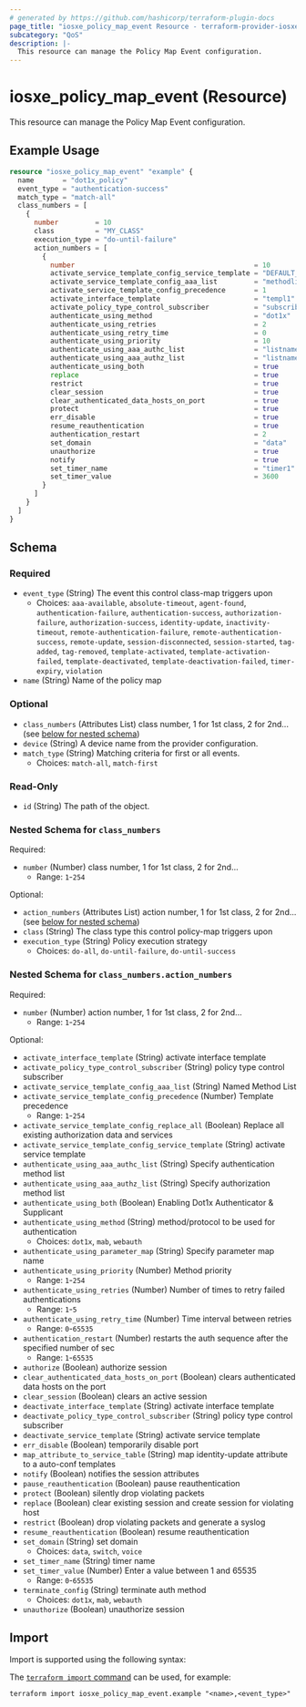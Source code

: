 ```yaml
---
# generated by https://github.com/hashicorp/terraform-plugin-docs
page_title: "iosxe_policy_map_event Resource - terraform-provider-iosxe"
subcategory: "QoS"
description: |-
  This resource can manage the Policy Map Event configuration.
---
```


# iosxe_policy_map_event (Resource)

This resource can manage the Policy Map Event configuration.

## Example Usage

```terraform
resource "iosxe_policy_map_event" "example" {
  name       = "dot1x_policy"
  event_type = "authentication-success"
  match_type = "match-all"
  class_numbers = [
    {
      number         = 10
      class          = "MY_CLASS"
      execution_type = "do-until-failure"
      action_numbers = [
        {
          number                                            = 10
          activate_service_template_config_service_template = "DEFAULT_LINK_POLICY"
          activate_service_template_config_aaa_list         = "methodlist1"
          activate_service_template_config_precedence       = 1
          activate_interface_template                       = "templ1"
          activate_policy_type_control_subscriber           = "subscriber1"
          authenticate_using_method                         = "dot1x"
          authenticate_using_retries                        = 2
          authenticate_using_retry_time                     = 0
          authenticate_using_priority                       = 10
          authenticate_using_aaa_authc_list                 = "listname1"
          authenticate_using_aaa_authz_list                 = "listname2"
          authenticate_using_both                           = true
          replace                                           = true
          restrict                                          = true
          clear_session                                     = true
          clear_authenticated_data_hosts_on_port            = true
          protect                                           = true
          err_disable                                       = true
          resume_reauthentication                           = true
          authentication_restart                            = 2
          set_domain                                        = "data"
          unauthorize                                       = true
          notify                                            = true
          set_timer_name                                    = "timer1"
          set_timer_value                                   = 3600
        }
      ]
    }
  ]
}
```

<!-- schema generated by tfplugindocs -->
## Schema

### Required

- `event_type` (String) The event this control class-map triggers upon
  - Choices: `aaa-available`, `absolute-timeout`, `agent-found`, `authentication-failure`, `authentication-success`, `authorization-failure`, `authorization-success`, `identity-update`, `inactivity-timeout`, `remote-authentication-failure`, `remote-authentication-success`, `remote-update`, `session-disconnected`, `session-started`, `tag-added`, `tag-removed`, `template-activated`, `template-activation-failed`, `template-deactivated`, `template-deactivation-failed`, `timer-expiry`, `violation`
- `name` (String) Name of the policy map

### Optional

- `class_numbers` (Attributes List) class number, 1 for 1st class, 2 for 2nd... (see [below for nested schema](#nestedatt--class_numbers))
- `device` (String) A device name from the provider configuration.
- `match_type` (String) Matching criteria for first or all events.
  - Choices: `match-all`, `match-first`

### Read-Only

- `id` (String) The path of the object.

<a id="nestedatt--class_numbers"></a>
### Nested Schema for `class_numbers`

Required:

- `number` (Number) class number, 1 for 1st class, 2 for 2nd...
  - Range: `1`-`254`

Optional:

- `action_numbers` (Attributes List) action number, 1 for 1st class, 2 for 2nd... (see [below for nested schema](#nestedatt--class_numbers--action_numbers))
- `class` (String) The class type this control policy-map triggers upon
- `execution_type` (String) Policy execution strategy
  - Choices: `do-all`, `do-until-failure`, `do-until-success`

<a id="nestedatt--class_numbers--action_numbers"></a>
### Nested Schema for `class_numbers.action_numbers`

Required:

- `number` (Number) action number, 1 for 1st class, 2 for 2nd...
  - Range: `1`-`254`

Optional:

- `activate_interface_template` (String) activate interface template
- `activate_policy_type_control_subscriber` (String) policy type control subscriber
- `activate_service_template_config_aaa_list` (String) Named Method List
- `activate_service_template_config_precedence` (Number) Template precedence
  - Range: `1`-`254`
- `activate_service_template_config_replace_all` (Boolean) Replace all existing authorization data and services
- `activate_service_template_config_service_template` (String) activate service template
- `authenticate_using_aaa_authc_list` (String) Specify authentication method list
- `authenticate_using_aaa_authz_list` (String) Specify authorization method list
- `authenticate_using_both` (Boolean) Enabling Dot1x Authenticator & Supplicant
- `authenticate_using_method` (String) method/protocol to be used for authentication
  - Choices: `dot1x`, `mab`, `webauth`
- `authenticate_using_parameter_map` (String) Specify parameter map name
- `authenticate_using_priority` (Number) Method priority
  - Range: `1`-`254`
- `authenticate_using_retries` (Number) Number of times to retry failed authentications
  - Range: `1`-`5`
- `authenticate_using_retry_time` (Number) Time interval between retries
  - Range: `0`-`65535`
- `authentication_restart` (Number) restarts the auth sequence after the specified number of sec
  - Range: `1`-`65535`
- `authorize` (Boolean) authorize session
- `clear_authenticated_data_hosts_on_port` (Boolean) clears authenticated data hosts on the port
- `clear_session` (Boolean) clears an active session
- `deactivate_interface_template` (String) activate interface template
- `deactivate_policy_type_control_subscriber` (String) policy type control subscriber
- `deactivate_service_template` (String) activate service template
- `err_disable` (Boolean) temporarily disable port
- `map_attribute_to_service_table` (String) map identity-update attribute to a auto-conf templates
- `notify` (Boolean) notifies the session attributes
- `pause_reauthentication` (Boolean) pause reauthentication
- `protect` (Boolean) silently drop violating packets
- `replace` (Boolean) clear existing session and create session for violating host
- `restrict` (Boolean) drop violating packets and generate a syslog
- `resume_reauthentication` (Boolean) resume reauthentication
- `set_domain` (String) set domain
  - Choices: `data`, `switch`, `voice`
- `set_timer_name` (String) timer name
- `set_timer_value` (Number) Enter a value between 1 and 65535
  - Range: `0`-`65535`
- `terminate_config` (String) terminate auth method
  - Choices: `dot1x`, `mab`, `webauth`
- `unauthorize` (Boolean) unauthorize session

## Import

Import is supported using the following syntax:

The [`terraform import` command](https://developer.hashicorp.com/terraform/cli/commands/import) can be used, for example:

```shell
terraform import iosxe_policy_map_event.example "<name>,<event_type>"
```
